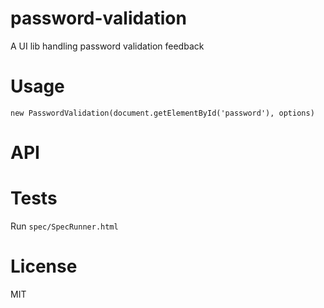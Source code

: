 # password-validation

  A UI lib handling password validation feedback

# Usage

    new PasswordValidation(document.getElementById('password'), options)

# API

# Tests

Run `spec/SpecRunner.html`

# License

MIT
